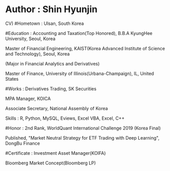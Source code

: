 # Author : Shin Hyunjin

CV)
#Hometown : Ulsan, South Korea

#Education : 
Accounting and Taxation(Top Honored), B.B.A KyungHee University, Seoul, Korea

Master of Financial Engineering, KAIST(Korea Advanced Institute of Science and Technology), Seoul, Korea

(Major in Financial Analytics and Derivatives)

Master of Finance, University of Illinois(Urbana-Champaign), IL, United States

#Works : 
Derivatives Trading, SK Securities

MPA Manager, KOICA

Associate Secretary, National Assembly of Korea

Skills : R, Python, MySQL, Eviews, Excel VBA, Excel, C++

#Honor :
2nd Rank, WorldQuant International Challenge 2019 (Korea Final)

Published, "Market Neutral Strategy for ETF Trading with Deep Learning", DongBu Finance

#Certificate :
Investment Asset Manager(KOIFA)

Bloomberg Market Concept(Bloomberg LP)
